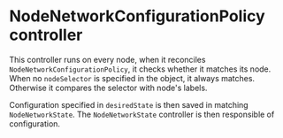 # NodeNetworkConfigurationPolicy controller

This controller runs on every node, when it reconciles `NodeNetworkConfigurationPolicy`,
it checks whether it matches its node. When no `nodeSelector` is specified in the
object, it always matches. Otherwise it compares the selector with node's labels.

Configuration specified in `desiredState` is then saved in matching `NodeNetworkState`.
The `NodeNetworkState` controller is then responsible of configuration.
